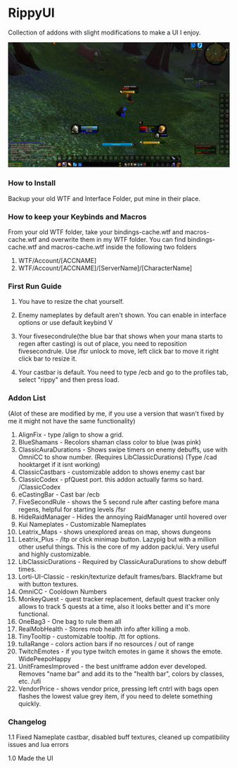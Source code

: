# RippyUI

Collection of addons with slight modifications to make a UI I enjoy.


<img src=images/RippyUI.jpg width=700>


### How to Install

Backup your old WTF and Interface Folder, put mine in their place.

### How to keep your Keybinds and Macros

From your old WTF folder, take your bindings-cache.wtf and macros-cache.wtf and overwrite them in my WTF folder.
You can find bindings-cache.wtf and macros-cache.wtf inside the following two folders
1) WTF/Account/[ACCNAME] 
2) WTF/Account/[ACCNAME]/[ServerName]/[CharacterName] 

### First Run Guide

1) You have to resize the chat yourself.

2) Enemy nameplates by default aren't shown. You can enable in interface options or use default keybind V

3) Your fivesecondrule(the blue bar that shows when your mana starts to regen after casting) is out of place, you need to reposition fivesecondrule. Use /fsr unlock to move, left click bar to move it right click bar to resize it.

4) Your castbar is default. You need to type /ecb and go to the profiles tab, select "rippy" and then press load.

### Addon List 
(Alot of these are modified by me, if you use a version that wasn't fixed by me it might not have the same functionality)

1) AlignFix - type /align to show a grid.
2) BlueShamans - Recolors shaman class color to blue (was pink)
3) ClassicAuraDurations - Shows swipe timers on enemy debuffs, use with OmniCC to show number. (Requires LibClassicDurations) (Type /cad hooktarget if it isnt working)
4) ClassicCastbars - customizable addon to shows enemy cast bar
5) ClassicCodex - pfQuest port. this addon actually farms so hard. /ClassicCodex 
6) eCastingBar - Cast bar /ecb 
7) FiveSecondRule - shows the 5 second rule after casting before mana regens, helpful for starting levels /fsr
8) HideRaidManager - Hides the annoying RaidManager until hovered over
9) Kui Nameplates - Customizable Nameplates
10) Leatrix_Maps - shows unexplored areas on map, shows dungeons
11) Leatrix_Plus - /ltp or click minimap button. Lazypig but with a million other useful things. This is the core of my addon pack/ui. Very useful and highly customizable.
12) LibClassicDurations - Required by ClassicAuraDurations to show debuff times.
13) Lorti-UI-Classic - reskin/texturize default frames/bars. Blackframe but with button textures.
14) OmniCC - Cooldown Numbers
15) MonkeyQuest - quest tracker replacement, default quest tracker only allows to track 5 quests at a time, also it looks better and it's more functional.
16) OneBag3 - One bag to rule them all
17) RealMobHealth - Stores mob health info after killing a mob.
18) TinyTooltip - customizable tooltip. /tt for options. 
19) tullaRange - colors action bars if no resources / out of range
19) TwitchEmotes - if you type twitch emotes in game it shows the emote. WidePeepoHappy 
20) UnitFramesImproved - the best unitframe addon ever developed. Removes "name bar" and add its to the "health bar", colors by classes, etc. /ufi
21) VendorPrice - shows vendor price, pressing left cntrl with bags open flashes the lowest value grey item, if you need to delete something quickly.

### Changelog

1.1 Fixed Nameplate castbar, disabled buff textures, cleaned up compatibility issues and lua errors

1.0 Made the UI

